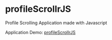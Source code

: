 # profileScrollrJS
Profile Scrolling Application made with Javascript

Application Demo: [profileScrollrJS](https://eaw20024.github.io/profileScrollrJS/)

